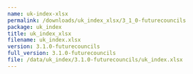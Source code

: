 ```yaml
---
name: uk-index-xlsx
permalink: /downloads/uk_index_xlsx/3_1_0-futurecouncils
package: uk_index
title: uk_index_xlsx
filename: uk_index.xlsx
version: 3.1.0-futurecouncils
full_version: 3.1.0-futurecouncils
file: /data/uk_index/3.1.0-futurecouncils/uk_index.xlsx
---
```

